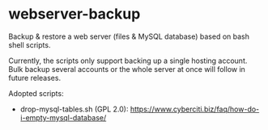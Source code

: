 # webserver-backup
Backup & restore a web server (files & MySQL database) based on bash shell scripts.

Currently, the scripts only support backing up a single hosting account. Bulk backup several accounts or the whole server at once will follow in future releases.


Adopted scripts:

- drop-mysql-tables.sh (GPL 2.0): https://www.cyberciti.biz/faq/how-do-i-empty-mysql-database/
